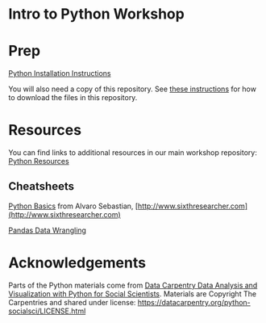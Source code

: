 # Intro to Python Workshop


# Prep

[Python Installation Instructions](https://workshops.rcs.northwestern.edu/install/python/)

You will also need a copy of this repository.  See [these instructions](https://sites.northwestern.edu/summerworkshops/resources/downloading-from-github/) for how to download the files in this repository.



# Resources

You can find links to additional resources in our main workshop repository: [Python Resources](https://github.com/nuitrcs/pythonworkshops/blob/master/resources.md)


## Cheatsheets

[Python Basics](https://github.com/nuitrcs/pythonworkshops/blob/master/Python3_reference_cheat_sheet.pdf?raw=true) from Alvaro Sebastian, [http://www.sixthresearcher.com](http://www.sixthresearcher.com)

[Pandas Data Wrangling](https://github.com/pandas-dev/pandas/raw/master/doc/cheatsheet/Pandas_Cheat_Sheet.pdf)



# Acknowledgements

Parts of the Python materials come from [Data Carpentry Data Analysis and Visualization with Python for Social Scientists](https://datacarpentry.org/python-socialsci/05-processing-data-from-file/index.html).  Materials are Copyright The Carpentries and shared under license: https://datacarpentry.org/python-socialsci/LICENSE.html